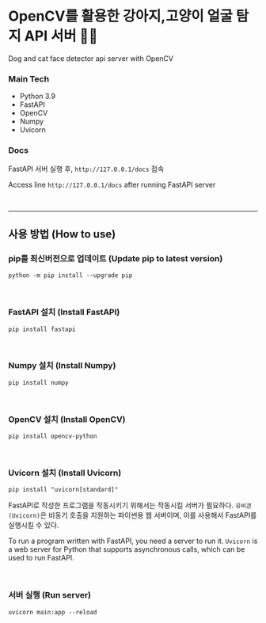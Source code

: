 # OpenCV를 활용한 강아지,고양이 얼굴 탐지 API 서버 🐶🐱
Dog and cat face detector api server with OpenCV

### Main Tech
- Python 3.9
- FastAPI
- OpenCV
- Numpy
- Uvicorn


### Docs
FastAPI 서버 실행 후, `http://127.0.0.1/docs` 접속

Access line `http://127.0.0.1/docs` after running FastAPI server

<br>

---

## 사용 방법 (How to use)

### pip를 최신버전으로 업데이트 (Update pip to latest version)
```shell
python -m pip install --upgrade pip
```

<br>

### FastAPI 설치 (Install FastAPI)
```shell
pip install fastapi
```

<br>

### Numpy 설치 (Install Numpy)
```shell
pip install numpy
```

<br>

### OpenCV 설치 (Install OpenCV)
```shell
pip install opencv-python
```

<br>

### Uvicorn 설치 (Install Uvicorn)
```shell
pip install "uvicorn[standard]"
```
FastAPI로 작성한 프로그램을 작동시키기 위해서는 작동시킬 서버가 필요하다.
`유비콘(Uvicorn)`은 비동기 호출을 지원하는 파이썬용 웹 서버이며, 이를 사용해서 FastAPI를 실행시킬 수 있다.

To run a program written with FastAPI, you need a server to run it.
`Uvicorn` is a web server for Python that supports asynchronous calls, which can be used to run FastAPI.

<br>

### 서버 실행 (Run server)
```shell
uvicorn main:app --reload
```
